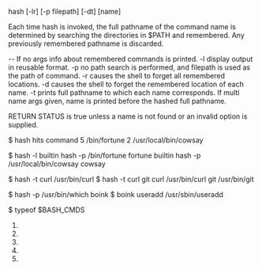 hash [-lr] [-p filepath] [-dt] [name]

Each time hash is invoked, the full pathname of the command name is determined by searching
the directories in $PATH and remembered. Any previously remembered pathname is discarded. 

--	If no args info about remembered commands is printed. 
-l 	display output in reusable format.
-p	no path search is performed, and filepath is used as the path of command.
-r 	causes the shell to forget all remembered locations.
-d 	causes the shell to forget the remembered location of each name. 
-t 	prints full pathname to which each name corresponds. If multi name args given, name is printed before the hashed full pathname. 

RETURN STATUS
is true unless a name is not found or an invalid option is supplied.

$ hash
hits    	command
5    	   	/bin/fortune
2  		/usr/local/bin/cowsay

$ hash -l
builtin hash -p /bin/fortune fortune
builtin hash -p /usr/local/bin/cowsay cowsay

$ hash -t curl
/usr/bin/curl
$ hash -t curl git
curl    /usr/bin/curl
git     /usr/bin/git

$ hash -p /usr/bin/which boink
$ boink useradd
/usr/sbin/useradd

$ typeof $BASH_CMDS
1. [which]: /usr/bin/which
2.   [git]: /usr/bin/git
3. [boink]: /usr/bin/which
4.  [wget]: /usr/bin/wget
5.  [curl]: /usr/bin/curl